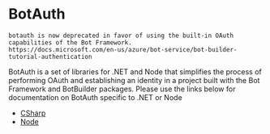 # BotAuth

	botauth is now deprecated in favor of using the built-in OAuth capabilities of the Bot Framework.
    https://docs.microsoft.com/en-us/azure/bot-service/bot-builder-tutorial-authentication

BotAuth is a set of libraries for .NET and Node that simplifies the process of performing OAuth and establishing an identity in a project built with the Bot Framework and BotBuilder packages. Please use the links below for documentation on BotAuth specific to .NET or Node

* [CSharp](../../tree/master/CSharp)
* [Node](../..//tree/master/Node)

